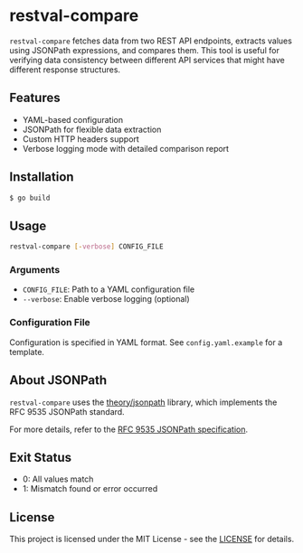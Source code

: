# restval-compare

`restval-compare` fetches data from two REST API endpoints, extracts values using JSONPath expressions, and compares them. This tool is useful for verifying data consistency between different API services that might have different response structures.

## Features

- YAML-based configuration
- JSONPath for flexible data extraction
- Custom HTTP headers support
- Verbose logging mode with detailed comparison report

## Installation

```bash
$ go build
```

## Usage

```bash
restval-compare [-verbose] CONFIG_FILE
```

### Arguments

- `CONFIG_FILE`: Path to a YAML configuration file
- `--verbose`: Enable verbose logging (optional)

### Configuration File

Configuration is specified in YAML format. See `config.yaml.example` for a template.

## About JSONPath

`restval-compare` uses the [theory/jsonpath](https://github.com/theory/jsonpath) library, which implements the RFC 9535 JSONPath standard.

For more details, refer to the [RFC 9535 JSONPath specification](https://www.rfc-editor.org/rfc/rfc9535.html).

## Exit Status

- 0: All values match
- 1: Mismatch found or error occurred

## License

This project is licensed under the MIT License - see the [LICENSE](https://opensource.org/license/mit) for details.
